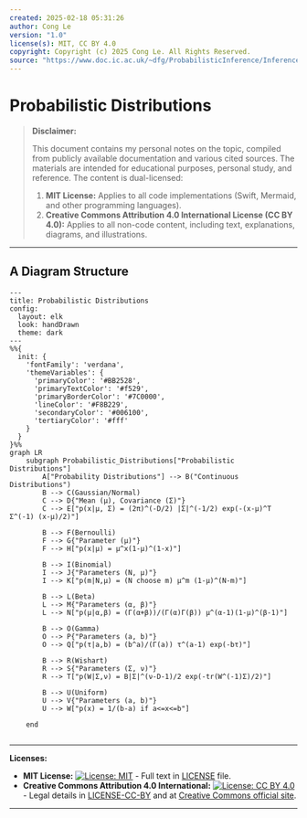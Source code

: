 ```yaml
---
created: 2025-02-18 05:31:26
author: Cong Le
version: "1.0"
license(s): MIT, CC BY 4.0
copyright: Copyright (c) 2025 Cong Le. All Rights Reserved.
source: "https://www.doc.ic.ac.uk/~dfg/ProbabilisticInference/InferenceAndMachineLearningNotes.pdf"
---
```




# Probabilistic Distributions
> **Disclaimer:**
>
> This document contains my personal notes on the topic,
> compiled from publicly available documentation and various cited sources.
> The materials are intended for educational purposes, personal study, and reference.
> The content is dual-licensed:
> 1. **MIT License:** Applies to all code implementations (Swift, Mermaid, and other programming languages).
> 2. **Creative Commons Attribution 4.0 International License (CC BY 4.0):** Applies to all non-code content, including text, explanations, diagrams, and illustrations.
---

## A Diagram Structure

```mermaid
---
title: Probabilistic Distributions
config:
  layout: elk
  look: handDrawn
  theme: dark
---
%%{
  init: {
    'fontFamily': 'verdana',
    'themeVariables': {
      'primaryColor': '#BB2528',
      'primaryTextColor': '#f529',
      'primaryBorderColor': '#7C0000',
      'lineColor': '#F8B229',
      'secondaryColor': '#006100',
      'tertiaryColor': '#fff'
    }
  }
}%%
graph LR
    subgraph Probabilistic_Distributions["Probabilistic Distributions"]
        A["Probability Distributions"] --> B("Continuous Distributions")
        B --> C(Gaussian/Normal)
        C --> D{"Mean (µ), Covariance (Σ)"}
        C --> E["p(x|µ, Σ) = (2π)^(-D/2) |Σ|^(-1/2) exp(-(x-µ)^T Σ^(-1) (x-µ)/2)"]
        
        B --> F(Bernoulli)
        F --> G{"Parameter (µ)"}
        F --> H["p(x|µ) = µ^x(1-µ)^(1-x)"]
        
        B --> I(Binomial)
        I --> J{"Parameters (N, µ)"}
        I --> K["p(m|N,µ) = (N choose m) µ^m (1-µ)^(N-m)"]

        B --> L(Beta)
        L --> M{"Parameters (α, β)"}
        L --> N["p(µ|α,β) = (Γ(α+β))/(Γ(α)Γ(β)) µ^(α-1)(1-µ)^(β-1)"]

        B --> O(Gamma)
        O --> P{"Parameters (a, b)"}
        O --> Q["p(τ|a,b) = (b^a)/(Γ(a)) τ^(a-1) exp(-bτ)"]
        
        B --> R(Wishart)
        R --> S{"Parameters (Σ, ν)"}
        R --> T["p(W|Σ,ν) = B|Σ|^(ν-D-1)/2 exp(-tr(W^(-1)Σ)/2)"]
        
        B --> U(Uniform)
        U --> V{"Parameters (a, b)"}
        U --> W["p(x) = 1/(b-a) if a<=x<=b"]
    
    end
    
```


---
**Licenses:**

- **MIT License:**  [![License: MIT](https://img.shields.io/badge/License-MIT-yellow.svg)](LICENSE) - Full text in [LICENSE](LICENSE) file.
- **Creative Commons Attribution 4.0 International:** [![License: CC BY 4.0](https://licensebuttons.net/l/by/4.0/88x31.png)](LICENSE-CC-BY) - Legal details in [LICENSE-CC-BY](LICENSE-CC-BY) and at [Creative Commons official site](http://creativecommons.org/licenses/by/4.0/).

---